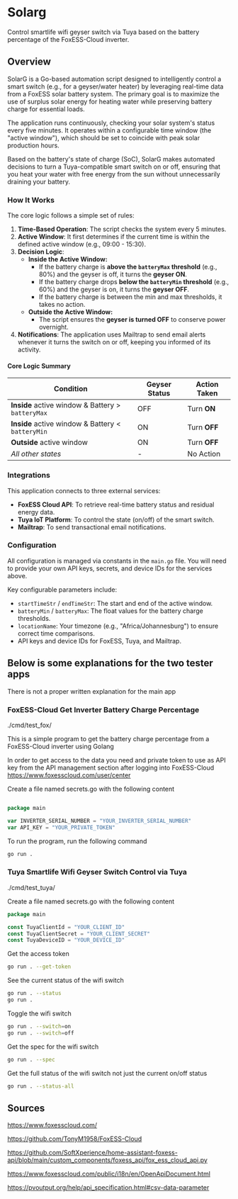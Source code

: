 # Solarg

Control smartlife wifi geyser switch via Tuya based on the battery percentage of the FoxESS-Cloud inverter.

## Overview

SolarG is a Go-based automation script designed to intelligently control a smart switch (e.g., for a geyser/water heater) by leveraging real-time data from a FoxESS solar battery system. The primary goal is to maximize the use of surplus solar energy for heating water while preserving battery charge for essential loads.

The application runs continuously, checking your solar system's status every five minutes. It operates within a configurable time window (the "active window"), which should be set to coincide with peak solar production hours.

Based on the battery's state of charge (SoC), SolarG makes automated decisions to turn a Tuya-compatible smart switch on or off, ensuring that you heat your water with free energy from the sun without unnecessarily draining your battery.

### How It Works

The core logic follows a simple set of rules:

1.  **Time-Based Operation**: The script checks the system every 5 minutes.
2.  **Active Window**: It first determines if the current time is within the defined active window (e.g., 09:00 - 15:30).
3.  **Decision Logic**:
    - **Inside the Active Window:**
      - If the battery charge is **above the `batteryMax` threshold** (e.g., 80%) and the geyser is off, it turns the **geyser ON**.
      - If the battery charge drops **below the `batteryMin` threshold** (e.g., 60%) and the geyser is on, it turns the **geyser OFF**.
      - If the battery charge is between the min and max thresholds, it takes no action.
    - **Outside the Active Window:**
      - The script ensures the **geyser is turned OFF** to conserve power overnight.
4.  **Notifications**: The application uses Mailtrap to send email alerts whenever it turns the switch on or off, keeping you informed of its activity.

#### Core Logic Summary

| Condition                                         | Geyser Status | Action Taken |
| ------------------------------------------------- | ------------- | ------------ |
| **Inside** active window & Battery > `batteryMax` | OFF           | Turn **ON**  |
| **Inside** active window & Battery < `batteryMin` | ON            | Turn **OFF** |
| **Outside** active window                         | ON            | Turn **OFF** |
| _All other states_                                | -             | No Action    |

### Integrations

This application connects to three external services:

- **FoxESS Cloud API**: To retrieve real-time battery status and residual energy data.
- **Tuya IoT Platform**: To control the state (on/off) of the smart switch.
- **Mailtrap**: To send transactional email notifications.

### Configuration

All configuration is managed via constants in the `main.go` file. You will need to provide your own API keys, secrets, and device IDs for the services above.

Key configurable parameters include:

- `startTimeStr` / `endTimeStr`: The start and end of the active window.
- `batteryMin` / `batteryMax`: The float values for the battery charge thresholds.
- `locationName`: Your timezone (e.g., "Africa/Johannesburg") to ensure correct time comparisons.
- API keys and device IDs for FoxESS, Tuya, and Mailtrap.

## Below is some explanations for the two tester apps

There is not a proper written explanation for the main app

### FoxESS-Cloud Get Inverter Battery Charge Percentage

./cmd/test_fox/

This is a simple program to get the battery charge percentage from a FoxESS-Cloud inverter using Golang

In order to get access to the data you need and private token to use as API key from the API management section after logging into FoxESS-Cloud
https://www.foxesscloud.com/user/center

Create a file named secrets.go with the following content

```go

package main

var INVERTER_SERIAL_NUMBER = "YOUR_INVERTER_SERIAL_NUMBER"
var API_KEY = "YOUR_PRIVATE_TOKEN"

```

To run the program, run the following command

```bash
go run .
```

### Tuya Smartlife Wifi Geyser Switch Control via Tuya

./cmd/test_tuya/

Create a file named secrets.go with the following content

```go
package main

const TuyaClientId = "YOUR_CLIENT_ID"
const TuyaClientSecret = "YOUR_CLIENT_SECRET"
const TuyaDeviceID = "YOUR_DEVICE_ID"

```

Get the access token

```bash
go run . --get-token
```

See the current status of the wifi switch

```bash
go run . --status
go run .
```

Toggle the wifi switch

```bash
go run . --switch=on
go run . --switch=off
```

Get the spec for the wifi switch

```bash
go run . --spec
```

Get the full status of the wifi switch not just the current on/off status

```bash
go run . --status-all
```

## Sources

https://www.foxesscloud.com/

https://github.com/TonyM1958/FoxESS-Cloud

https://github.com/SoftXperience/home-assistant-foxess-api/blob/main/custom_components/foxess_api/fox_ess_cloud_api.py

https://www.foxesscloud.com/public/i18n/en/OpenApiDocument.html

https://pvoutput.org/help/api_specification.html#csv-data-parameter
